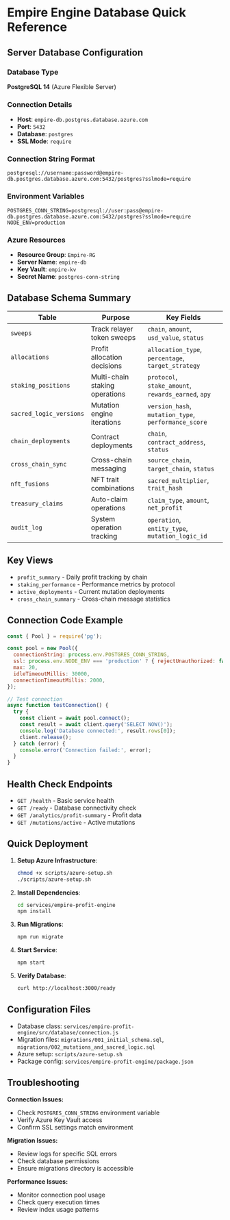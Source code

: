 # Empire Engine Database Quick Reference

## Server Database Configuration

### Database Type
**PostgreSQL 14** (Azure Flexible Server)

### Connection Details
- **Host**: `empire-db.postgres.database.azure.com`
- **Port**: `5432`
- **Database**: `postgres`
- **SSL Mode**: `require`

### Connection String Format
```
postgresql://username:password@empire-db.postgres.database.azure.com:5432/postgres?sslmode=require
```

### Environment Variables
```env
POSTGRES_CONN_STRING=postgresql://user:pass@empire-db.postgres.database.azure.com:5432/postgres?sslmode=require
NODE_ENV=production
```

### Azure Resources
- **Resource Group**: `Empire-RG`
- **Server Name**: `empire-db`
- **Key Vault**: `empire-kv`
- **Secret Name**: `postgres-conn-string`

## Database Schema Summary

| Table | Purpose | Key Fields |
|-------|---------|------------|
| `sweeps` | Track relayer token sweeps | `chain`, `amount`, `usd_value`, `status` |
| `allocations` | Profit allocation decisions | `allocation_type`, `percentage`, `target_strategy` |
| `staking_positions` | Multi-chain staking operations | `protocol`, `stake_amount`, `rewards_earned`, `apy` |
| `sacred_logic_versions` | Mutation engine iterations | `version_hash`, `mutation_type`, `performance_score` |
| `chain_deployments` | Contract deployments | `chain`, `contract_address`, `status` |
| `cross_chain_sync` | Cross-chain messaging | `source_chain`, `target_chain`, `status` |
| `nft_fusions` | NFT trait combinations | `sacred_multiplier`, `trait_hash` |
| `treasury_claims` | Auto-claim operations | `claim_type`, `amount`, `net_profit` |
| `audit_log` | System operation tracking | `operation`, `entity_type`, `mutation_logic_id` |

## Key Views
- `profit_summary` - Daily profit tracking by chain
- `staking_performance` - Performance metrics by protocol
- `active_deployments` - Current mutation deployments
- `cross_chain_summary` - Cross-chain message statistics

## Connection Code Example

```javascript
const { Pool } = require('pg');

const pool = new Pool({
  connectionString: process.env.POSTGRES_CONN_STRING,
  ssl: process.env.NODE_ENV === 'production' ? { rejectUnauthorized: false } : false,
  max: 20,
  idleTimeoutMillis: 30000,
  connectionTimeoutMillis: 2000,
});

// Test connection
async function testConnection() {
  try {
    const client = await pool.connect();
    const result = await client.query('SELECT NOW()');
    console.log('Database connected:', result.rows[0]);
    client.release();
  } catch (error) {
    console.error('Connection failed:', error);
  }
}
```

## Health Check Endpoints

- `GET /health` - Basic service health
- `GET /ready` - Database connectivity check
- `GET /analytics/profit-summary` - Profit data
- `GET /mutations/active` - Active mutations

## Quick Deployment

1. **Setup Azure Infrastructure**:
   ```bash
   chmod +x scripts/azure-setup.sh
   ./scripts/azure-setup.sh
   ```

2. **Install Dependencies**:
   ```bash
   cd services/empire-profit-engine
   npm install
   ```

3. **Run Migrations**:
   ```bash
   npm run migrate
   ```

4. **Start Service**:
   ```bash
   npm start
   ```

5. **Verify Database**:
   ```bash
   curl http://localhost:3000/ready
   ```

## Configuration Files

- Database class: `services/empire-profit-engine/src/database/connection.js`
- Migration files: `migrations/001_initial_schema.sql`, `migrations/002_mutations_and_sacred_logic.sql`
- Azure setup: `scripts/azure-setup.sh`
- Package config: `services/empire-profit-engine/package.json`

## Troubleshooting

**Connection Issues:**
- Check `POSTGRES_CONN_STRING` environment variable
- Verify Azure Key Vault access
- Confirm SSL settings match environment

**Migration Issues:**
- Review logs for specific SQL errors
- Check database permissions
- Ensure migrations directory is accessible

**Performance Issues:**
- Monitor connection pool usage
- Check query execution times
- Review index usage patterns